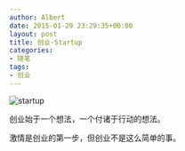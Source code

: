 ```yaml
---
author: Albert
date: 2015-01-29 23:29:35+00:00
layout: post
title: 创业·Startup
categories:
- 随笔
tags:
- 创业
---
```


![startup](http://www.atschx.com/wp-content/uploads/2015/01/startup.jpg)

创业始于一个想法，一个付诸于行动的想法。

激情是创业的第一步，但创业不是这么简单的事。
